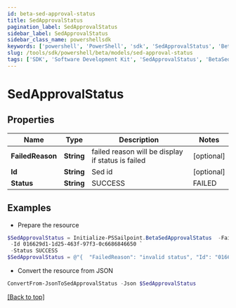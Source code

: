 ```yaml
---
id: beta-sed-approval-status
title: SedApprovalStatus
pagination_label: SedApprovalStatus
sidebar_label: SedApprovalStatus
sidebar_class_name: powershellsdk
keywords: ['powershell', 'PowerShell', 'sdk', 'SedApprovalStatus', 'BetaSedApprovalStatus'] 
slug: /tools/sdk/powershell/beta/models/sed-approval-status
tags: ['SDK', 'Software Development Kit', 'SedApprovalStatus', 'BetaSedApprovalStatus']
---
```



# SedApprovalStatus

## Properties

Name | Type | Description | Notes
------------ | ------------- | ------------- | -------------
**FailedReason** | **String** | failed reason will be display if status is failed | [optional] 
**Id** | **String** | Sed id | [optional] 
**Status** | **String** | SUCCESS | FAILED | [optional] 

## Examples

- Prepare the resource
```powershell
$SedApprovalStatus = Initialize-PSSailpoint.BetaSedApprovalStatus  -FailedReason invalid status `
 -Id 016629d1-1d25-463f-97f3-0c6686846650 `
 -Status SUCCESS
$SedApprovalStatus = @"{  "FailedReason": "invalid status", "Id": "016629d1-1d25-463f-97f3-0c6686846650", "Status": "SUCCESS" }"@
```

- Convert the resource from JSON
```powershell
ConvertFrom-JsonToSedApprovalStatus -Json $SedApprovalStatus
```


[[Back to top]](#) 


